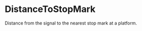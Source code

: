 DistanceToStopMark
==================

Distance from the signal to the nearest stop mark at a platform.
